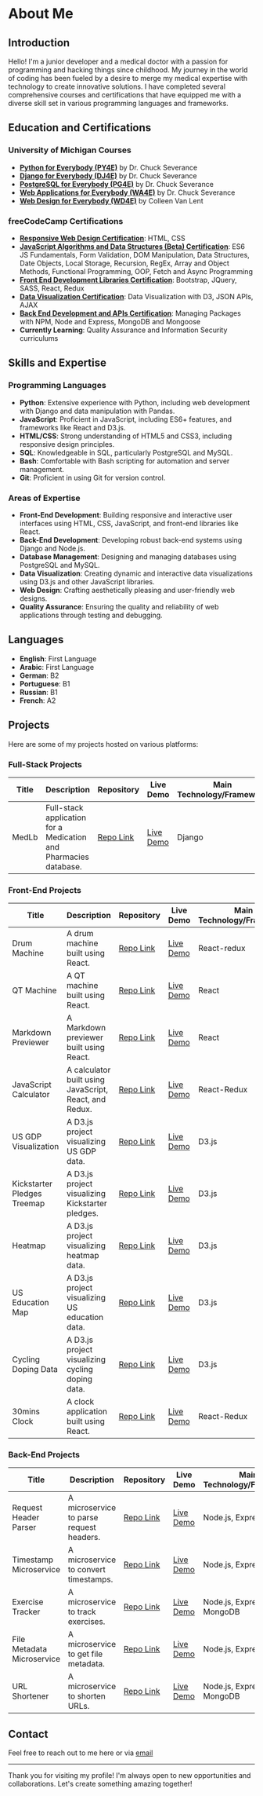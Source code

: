 # About Me

## Introduction

Hello! I'm a junior developer and a medical doctor with a passion for programming and hacking things since childhood. My journey in the world of coding has been fueled by a desire to merge my medical expertise with technology to create innovative solutions. I have completed several comprehensive courses and certifications that have equipped me with a diverse skill set in various programming languages and frameworks.

## Education and Certifications

### University of Michigan Courses

- **[Python for Everybody (PY4E)](https://www.coursera.org/specializations/python)** by Dr. Chuck Severance
- **[Django for Everybody (DJ4E)](https://www.coursera.org/specializations/django)** by Dr. Chuck Severance
- **[PostgreSQL for Everybody (PG4E)](https://www.coursera.org/specializations/postgresql-for-everybody)** by Dr. Chuck Severance
- **[Web Applications for Everybody (WA4E)](https://www.coursera.org/specializations/web-applications)** by Dr. Chuck Severance
- **[Web Design for Everybody (WD4E)](https://www.coursera.org/specializations/web-design)** by Colleen Van Lent

### freeCodeCamp Certifications

- **[Responsive Web Design Certification](https://www.freecodecamp.org/certification/your-username/responsive-web-design)**: HTML, CSS
- **[JavaScript Algorithms and Data Structures (Beta) Certification](https://www.freecodecamp.org/certification/your-username/javascript-algorithms-and-data-structures)**: ES6 JS Fundamentals, Form Validation, DOM Manipulation, Data Structures, Date Objects, Local Storage, Recursion, RegEx, Array and Object Methods, Functional Programming, OOP, Fetch and Async Programming
- **[Front End Development Libraries Certification](https://www.freecodecamp.org/certification/your-username/front-end-development-libraries)**: Bootstrap, JQuery, SASS, React, Redux
- **[Data Visualization Certification](https://www.freecodecamp.org/certification/your-username/data-visualization)**: Data Visualization with D3, JSON APIs, AJAX
- **[Back End Development and APIs Certification](https://www.freecodecamp.org/certification/your-username/back-end-development-and-apis)**: Managing Packages with NPM, Node and Express, MongoDB and Mongoose
- **Currently Learning**: Quality Assurance and Information Security curriculums

## Skills and Expertise

### Programming Languages

- **Python**: Extensive experience with Python, including web development with Django and data manipulation with Pandas.
- **JavaScript**: Proficient in JavaScript, including ES6+ features, and frameworks like React and D3.js.
- **HTML/CSS**: Strong understanding of HTML5 and CSS3, including responsive design principles.
- **SQL**: Knowledgeable in SQL, particularly PostgreSQL and MySQL.
- **Bash**: Comfortable with Bash scripting for automation and server management.
- **Git**: Proficient in using Git for version control.

### Areas of Expertise

- **Front-End Development**: Building responsive and interactive user interfaces using HTML, CSS, JavaScript, and front-end libraries like React.
- **Back-End Development**: Developing robust back-end systems using Django and Node.js.
- **Database Management**: Designing and managing databases using PostgreSQL and MySQL.
- **Data Visualization**: Creating dynamic and interactive data visualizations using D3.js and other JavaScript libraries.
- **Web Design**: Crafting aesthetically pleasing and user-friendly web designs.
- **Quality Assurance**: Ensuring the quality and reliability of web applications through testing and debugging.

## Languages

- **English**: First Language
- **Arabic**: First Language
- **German**: B2
- **Portuguese**: B1
- **Russian**: B1
- **French**: A2

## Projects

Here are some of my projects hosted on various platforms:

### Full-Stack Projects

| Title | Description | Repository | Live Demo | Main Technology/Framework |
|-------|-------------|------------|-----------|---------------------------|
| MedLb | Full-stack application for a Medication and Pharmacies database. | [Repo Link](https://github.com/agmt92/MedLb) | [Live Demo](https://agmt92.pythonanywhere.com/) | Django |


### Front-End Projects

| Title | Description | Repository | Live Demo | Main Technology/Framework |
|-------|-------------|------------|-----------|---------------------------|
| Drum Machine | A drum machine built using React. | [Repo Link](https://github.com/agmt92/drum-machine) | [Live Demo](https://agmt92.github.io/drum-machine/) | React-redux |
| QT Machine | A QT machine built using React. | [Repo Link](https://github.com/agmt92/qt_machine) | [Live Demo](https://agmt92.github.io/qt_machine/) | React |
| Markdown Previewer | A Markdown previewer built using React. | [Repo Link](https://github.com/agmt92/markdown-previewer) | [Live Demo](https://agmt92.github.io/markdown-previewer/) | React |
| JavaScript Calculator | A calculator built using JavaScript, React, and Redux. | [Repo Link](https://github.com/agmt92/js-calculator) | [Live Demo](https://agmt92.github.io/js-calculator/) | React-Redux |
| US GDP Visualization | A D3.js project visualizing US GDP data. | [Repo Link](https://github.com/agmt92/us-gdp-d3) | [Live Demo](https://agmt92.github.io/us-gdp-d3/) | D3.js |
| Kickstarter Pledges Treemap | A D3.js project visualizing Kickstarter pledges. | [Repo Link](https://github.com/agmt92/kickstarter-pledges-treamap-d3) | [Live Demo](https://agmt92.github.io/kickstarter-pledges-treamap-d3/) | D3.js |
| Heatmap | A D3.js project visualizing heatmap data. | [Repo Link](https://github.com/agmt92/heatmap-d3) | [Live Demo](https://agmt92.github.io/heatmap-d3/) | D3.js |
| US Education Map | A D3.js project visualizing US education data. | [Repo Link](https://github.com/agmt92/us-edu-map-d3) | [Live Demo](https://agmt92.github.io/us-edu-map-d3/) | D3.js |
| Cycling Doping Data | A D3.js project visualizing cycling doping data. | [Repo Link](https://github.com/agmt92/cycling-doping-d3) | [Live Demo](https://agmt92.github.io/cycling-doping-d3/) | D3.js |
| 30mins Clock | A clock application built using React. | [Repo Link](https://github.com/agmt92/30mins-clock) | [Live Demo](https://agmt92.github.io/30mins-clock/) | React-Redux |

### Back-End Projects

| Title | Description | Repository | Live Demo | Main Technology/Framework |
|-------|-------------|------------|-----------|---------------------------|
| Request Header Parser | A microservice to parse request headers. | [Repo Link](https://github.com/agmt92/boilerplate-project-headerparser) | [Live Demo](https://headparser-513880413aff.herokuapp.com/) | Node.js, Express |
| Timestamp Microservice | A microservice to convert timestamps. | [Repo Link](https://github.com/agmt92/boilerplate-project-timestamp) | [Live Demo](https://timestamp-microservice-aaa1392706ce.herokuapp.com/) | Node.js, Express |
| Exercise Tracker | A microservice to track exercises. | [Repo Link](https://github.com/agmt92/-GitHub-b-boilerplate-project-exercisetracker-) | [Live Demo](https://exercise-tracker-hrk-2942297fa708.herokuapp.com/) | Node.js, Express, MongoDB |
| File Metadata Microservice | A microservice to get file metadata. | [Repo Link](https://github.com/agmt92/filemetadata-microservice) | [Live Demo](https://filemetada-microservice-0402d86def70.herokuapp.com/) | Node.js, Express |
| URL Shortener | A microservice to shorten URLs. | [Repo Link](https://github.com/agmt92/boilerplate-project-urlshortener) | [Live Demo](https://dry-brushlands-17298-607b22fd3d43.herokuapp.com/) | Node.js, Express, MongoDB |



## Contact

Feel free to reach out to me here or via [email](mailto:agmt@dr.com)

---

Thank you for visiting my profile! I'm always open to new opportunities and collaborations. Let's create something amazing together!
